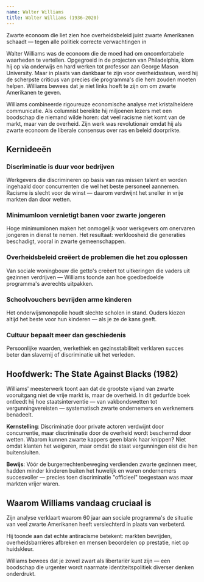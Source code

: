 ```yaml
---
name: Walter Williams
title: Walter Williams (1936–2020)
---
```


Zwarte econoom die liet zien hoe overheidsbeleid juist zwarte Amerikanen schaadt — tegen alle politiek correcte verwachtingen in

Walter Williams was de econoom die de moed had om oncomfortabele waarheden te vertellen. Opgegroeid in de projecten van Philadelphia, klom hij op via onderwijs en hard werken tot professor aan George Mason University. Maar in plaats van dankbaar te zijn voor overheidssteun, werd hij de scherpste criticus van precies die programma's die hem zouden moeten helpen. Williams bewees dat je niet links hoeft te zijn om om zwarte Amerikanen te geven.

Williams combineerde rigoureuze economische analyse met kristalheldere communicatie. Als columnist bereikte hij miljoenen lezers met een boodschap die niemand wilde horen: dat veel racisme niet komt van de markt, maar van de overheid. Zijn werk was revolutionair omdat hij als zwarte econoom de liberale consensus over ras en beleid doorprikte.

## Kernideeën

### Discriminatie is duur voor bedrijven
Werkgevers die discrimineren op basis van ras missen talent en worden ingehaald door concurrenten die wel het beste personeel aannemen. Racisme is slecht voor de winst — daarom verdwijnt het sneller in vrije markten dan door wetten.

### Minimumloon vernietigt banen voor zwarte jongeren
Hoge minimumlonen maken het onmogelijk voor werkgevers om onervaren jongeren in dienst te nemen. Het resultaat: werkloosheid die generaties beschadigt, vooral in zwarte gemeenschappen.

### Overheidsbeleid creëert de problemen die het zou oplossen
Van sociale woningbouw die getto's creëert tot uitkeringen die vaders uit gezinnen verdrijven — Williams toonde aan hoe goedbedoelde programma's averechts uitpakken.

### Schoolvouchers bevrijden arme kinderen
Het onderwijsmonopolie houdt slechte scholen in stand. Ouders kiezen altijd het beste voor hun kinderen — als je ze de kans geeft.

### Cultuur bepaalt meer dan geschiedenis
Persoonlijke waarden, werkethiek en gezinsstabiliteit verklaren succes beter dan slavernij of discriminatie uit het verleden.

## Hoofdwerk: The State Against Blacks (1982)

Williams' meesterwerk toont aan dat de grootste vijand van zwarte vooruitgang niet de vrije markt is, maar de overheid. In dit gedurfde boek ontleedt hij hoe staatsinterventie — van vakbondswetten tot vergunningvereisten — systematisch zwarte ondernemers en werknemers benadeelt.

**Kernstelling**: Discriminatie door private actoren verdwijnt door concurrentie, maar discriminatie door de overheid wordt beschermd door wetten. Waarom kunnen zwarte kappers geen blank haar knippen? Niet omdat klanten het weigeren, maar omdat de staat vergunningen eist die hen buitensluiten.

**Bewijs**: Vóór de burgerrechtenbeweging verdienden zwarte gezinnen meer, hadden minder kinderen buiten het huwelijk en waren ondernemers succesvoller — precies toen discriminatie "officieel" toegestaan was maar markten vrijer waren.

## Waarom Williams vandaag cruciaal is

Zijn analyse verklaart waarom 60 jaar aan sociale programma's de situatie van veel zwarte Amerikanen heeft verslechterd in plaats van verbeterd.

Hij toonde aan dat echte antiracisme betekent: markten bevrijden, overheidsbarrières afbreken en mensen beoordelen op prestatie, niet op huidskleur.

Williams bewees dat je zowel zwart als libertariër kunt zijn — een boodschap die urgenter wordt naarmate identiteitspolitiek diverser denken onderdrukt. 